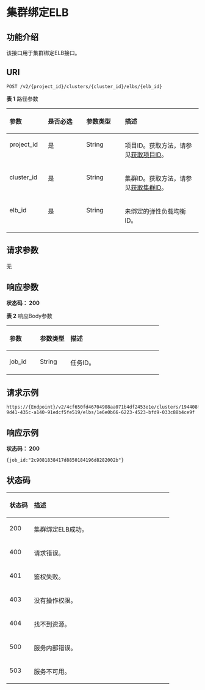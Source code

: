 # 集群绑定ELB<a name="ZH-CN_TOPIC_0000001437421901"></a>

## 功能介绍<a name="section10834255142616"></a>

该接口用于集群绑定ELB接口。

## URI<a name="section13839115516262"></a>

```
POST /v2/{project_id}/clusters/{cluster_id}/elbs/{elb_id}
```

**表 1**  路径参数

<a name="table17848125514264"></a>
<table><thead align="left"><tr id="row384455515264"><th class="cellrowborder" valign="top" width="20%" id="mcps1.2.5.1.1"><p id="p88492558261"><a name="p88492558261"></a><a name="p88492558261"></a>参数</p>
</th>
<th class="cellrowborder" valign="top" width="20%" id="mcps1.2.5.1.2"><p id="p3851175522620"><a name="p3851175522620"></a><a name="p3851175522620"></a>是否必选</p>
</th>
<th class="cellrowborder" valign="top" width="20%" id="mcps1.2.5.1.3"><p id="p3853855102616"><a name="p3853855102616"></a><a name="p3853855102616"></a>参数类型</p>
</th>
<th class="cellrowborder" valign="top" width="40%" id="mcps1.2.5.1.4"><p id="p685513553267"><a name="p685513553267"></a><a name="p685513553267"></a>描述</p>
</th>
</tr>
</thead>
<tbody><tr id="row2084475511268"><td class="cellrowborder" valign="top" width="20%" headers="mcps1.2.5.1.1 "><p id="p1285810559261"><a name="p1285810559261"></a><a name="p1285810559261"></a>project_id</p>
</td>
<td class="cellrowborder" valign="top" width="20%" headers="mcps1.2.5.1.2 "><p id="p1286095517267"><a name="p1286095517267"></a><a name="p1286095517267"></a>是</p>
</td>
<td class="cellrowborder" valign="top" width="20%" headers="mcps1.2.5.1.3 "><p id="p48621055122617"><a name="p48621055122617"></a><a name="p48621055122617"></a>String</p>
</td>
<td class="cellrowborder" valign="top" width="40%" headers="mcps1.2.5.1.4 "><p id="p1986445518263"><a name="p1986445518263"></a><a name="p1986445518263"></a>项目ID。获取方法，请参见<a href="获取项目ID.md">获取项目ID</a>。</p>
</td>
</tr>
<tr id="row78451455102616"><td class="cellrowborder" valign="top" width="20%" headers="mcps1.2.5.1.1 "><p id="p4866355132613"><a name="p4866355132613"></a><a name="p4866355132613"></a>cluster_id</p>
</td>
<td class="cellrowborder" valign="top" width="20%" headers="mcps1.2.5.1.2 "><p id="p78681555112617"><a name="p78681555112617"></a><a name="p78681555112617"></a>是</p>
</td>
<td class="cellrowborder" valign="top" width="20%" headers="mcps1.2.5.1.3 "><p id="p2870455142610"><a name="p2870455142610"></a><a name="p2870455142610"></a>String</p>
</td>
<td class="cellrowborder" valign="top" width="40%" headers="mcps1.2.5.1.4 "><p id="p13872455162610"><a name="p13872455162610"></a><a name="p13872455162610"></a>集群ID。获取方法，请参见<a href="获取集群ID.md">获取集群ID</a>。</p>
</td>
</tr>
<tr id="row14845115522614"><td class="cellrowborder" valign="top" width="20%" headers="mcps1.2.5.1.1 "><p id="p15875105592613"><a name="p15875105592613"></a><a name="p15875105592613"></a>elb_id</p>
</td>
<td class="cellrowborder" valign="top" width="20%" headers="mcps1.2.5.1.2 "><p id="p18877195518261"><a name="p18877195518261"></a><a name="p18877195518261"></a>是</p>
</td>
<td class="cellrowborder" valign="top" width="20%" headers="mcps1.2.5.1.3 "><p id="p178798552267"><a name="p178798552267"></a><a name="p178798552267"></a>String</p>
</td>
<td class="cellrowborder" valign="top" width="40%" headers="mcps1.2.5.1.4 "><p id="p288125562619"><a name="p288125562619"></a><a name="p288125562619"></a>未绑定的弹性负载均衡ID。</p>
</td>
</tr>
</tbody>
</table>

## 请求参数<a name="section1883755112619"></a>

无

## 响应参数<a name="section7887145552620"></a>

**状态码： 200**

**表 2**  响应Body参数

<a name="zh-cn_topic_0000001437698629_response_ElbResponseBody"></a>
<table><thead align="left"><tr id="row289385517266"><th class="cellrowborder" valign="top" width="20%" id="mcps1.2.4.1.1"><p id="p14897135516262"><a name="p14897135516262"></a><a name="p14897135516262"></a>参数</p>
</th>
<th class="cellrowborder" valign="top" width="20%" id="mcps1.2.4.1.2"><p id="p138996554261"><a name="p138996554261"></a><a name="p138996554261"></a>参数类型</p>
</th>
<th class="cellrowborder" valign="top" width="60%" id="mcps1.2.4.1.3"><p id="p189011355152613"><a name="p189011355152613"></a><a name="p189011355152613"></a>描述</p>
</th>
</tr>
</thead>
<tbody><tr id="row11893135517264"><td class="cellrowborder" valign="top" width="20%" headers="mcps1.2.4.1.1 "><p id="p1990385512265"><a name="p1990385512265"></a><a name="p1990385512265"></a>job_id</p>
</td>
<td class="cellrowborder" valign="top" width="20%" headers="mcps1.2.4.1.2 "><p id="p129051755132620"><a name="p129051755132620"></a><a name="p129051755132620"></a>String</p>
</td>
<td class="cellrowborder" valign="top" width="60%" headers="mcps1.2.4.1.3 "><p id="p15909195502616"><a name="p15909195502616"></a><a name="p15909195502616"></a>任务ID。</p>
</td>
</tr>
</tbody>
</table>

## 请求示例<a name="section129111355152619"></a>

```
https://{Endpoint}/v2/4cf650fd46704908aa071b4df2453e1e/clusters/194408fa-9d41-435c-a140-91edcf5fe519/elbs/1e6e0b66-6223-4523-bfd9-033c88b4ce9f
```

## 响应示例<a name="section59161255132614"></a>

**状态码： 200**

```
{job_id:"2c9081838417d8850184196d8282002b"}
```

## 状态码<a name="section1392365514268"></a>

<a name="zh-cn_topic_0000001437698629_status_code"></a>
<table><thead align="left"><tr id="row16926955202617"><th class="cellrowborder" valign="top" width="15%" id="mcps1.1.3.1.1"><p id="p18928555122616"><a name="p18928555122616"></a><a name="p18928555122616"></a>状态码</p>
</th>
<th class="cellrowborder" valign="top" width="85%" id="mcps1.1.3.1.2"><p id="p793085517263"><a name="p793085517263"></a><a name="p793085517263"></a>描述</p>
</th>
</tr>
</thead>
<tbody><tr id="row292695515266"><td class="cellrowborder" valign="top" width="15%" headers="mcps1.1.3.1.1 "><p id="p18932165552615"><a name="p18932165552615"></a><a name="p18932165552615"></a>200</p>
</td>
<td class="cellrowborder" valign="top" width="85%" headers="mcps1.1.3.1.2 "><p id="p393425513269"><a name="p393425513269"></a><a name="p393425513269"></a>集群绑定ELB成功。</p>
</td>
</tr>
<tr id="row3871333151712"><td class="cellrowborder" valign="top" width="15%" headers="mcps1.1.3.1.1 "><p id="p14871433191717"><a name="p14871433191717"></a><a name="p14871433191717"></a>400</p>
</td>
<td class="cellrowborder" valign="top" width="85%" headers="mcps1.1.3.1.2 "><p id="p487733141715"><a name="p487733141715"></a><a name="p487733141715"></a>请求错误。</p>
</td>
</tr>
<tr id="row178611935111714"><td class="cellrowborder" valign="top" width="15%" headers="mcps1.1.3.1.1 "><p id="p886113541716"><a name="p886113541716"></a><a name="p886113541716"></a>401</p>
</td>
<td class="cellrowborder" valign="top" width="85%" headers="mcps1.1.3.1.2 "><p id="p1586233581711"><a name="p1586233581711"></a><a name="p1586233581711"></a>鉴权失败。</p>
</td>
</tr>
<tr id="row17461103811714"><td class="cellrowborder" valign="top" width="15%" headers="mcps1.1.3.1.1 "><p id="p1461193815172"><a name="p1461193815172"></a><a name="p1461193815172"></a>403</p>
</td>
<td class="cellrowborder" valign="top" width="85%" headers="mcps1.1.3.1.2 "><p id="p3461153841711"><a name="p3461153841711"></a><a name="p3461153841711"></a>没有操作权限。</p>
</td>
</tr>
<tr id="row195024121719"><td class="cellrowborder" valign="top" width="15%" headers="mcps1.1.3.1.1 "><p id="p795084161719"><a name="p795084161719"></a><a name="p795084161719"></a>404</p>
</td>
<td class="cellrowborder" valign="top" width="85%" headers="mcps1.1.3.1.2 "><p id="p59501941111711"><a name="p59501941111711"></a><a name="p59501941111711"></a>找不到资源。</p>
</td>
</tr>
<tr id="row1210322821716"><td class="cellrowborder" valign="top" width="15%" headers="mcps1.1.3.1.1 "><p id="p0103192881717"><a name="p0103192881717"></a><a name="p0103192881717"></a>500</p>
</td>
<td class="cellrowborder" valign="top" width="85%" headers="mcps1.1.3.1.2 "><p id="p91031428131716"><a name="p91031428131716"></a><a name="p91031428131716"></a>服务内部错误。</p>
</td>
</tr>
<tr id="row142698255175"><td class="cellrowborder" valign="top" width="15%" headers="mcps1.1.3.1.1 "><p id="p226962551720"><a name="p226962551720"></a><a name="p226962551720"></a>503</p>
</td>
<td class="cellrowborder" valign="top" width="85%" headers="mcps1.1.3.1.2 "><p id="p8269112541716"><a name="p8269112541716"></a><a name="p8269112541716"></a>服务不可用。</p>
</td>
</tr>
</tbody>
</table>

